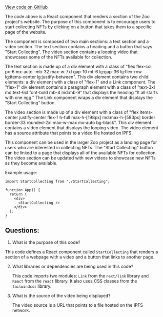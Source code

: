 [View code on GitHub](zoo-labs/zoo/blob/master/core/src/pages/home/StartCollecting.tsx)

The code above is a React component that renders a section of the Zoo project's website. The purpose of this component is to encourage users to start collecting NFTs by clicking on a button that takes them to a specific page of the website. 

The component is composed of two main sections: a text section and a video section. The text section contains a heading and a button that says "Start Collecting". The video section contains a looping video that showcases some of the NFTs available for collection. 

The text section is made up of a div element with a class of "flex flex-col px-6 mx-auto -mb-32 max-w-7xl gap-10 mt-6 lg:gap-36 lg:flex-row lg:items-center lg:justify-between". This div element contains two child elements: a div element with a class of "flex-1" and a Link component. The "flex-1" div element contains a paragraph element with a class of "text-3xl md:text-6xl font-bold mb-4 md:mb-9" that displays the heading "It all starts with one egg." The Link component wraps a div element that displays the "Start Collecting" button. 

The video section is made up of a div element with a class of "flex items-center justify-center flex-1 h-full max-h-[198px] md:max-h-[583px] border border-33 rounded-2xl max-w-max mx-auto bg-black". This div element contains a video element that displays the looping video. The video element has a source attribute that points to a video file hosted on IPFS. 

This component can be used in the larger Zoo project as a landing page for users who are interested in collecting NFTs. The "Start Collecting" button can be linked to a page that displays all of the available NFTs for collection. The video section can be updated with new videos to showcase new NFTs as they become available. 

Example usage:

```
import StartCollecting from "./StartCollecting";

function App() {
  return (
    <div>
      <StartCollecting />
    </div>
  );
}
```
## Questions: 
 1. What is the purpose of this code?
   
   This code defines a React component called `StartCollecting` that renders a section of a webpage with a video and a button that links to another page.

2. What libraries or dependencies are being used in this code?
   
   This code imports two modules: `Link` from the `next/link` library and `React` from the `react` library. It also uses CSS classes from the `tailwindcss` library.

3. What is the source of the video being displayed?
   
   The video source is a URL that points to a file hosted on the IPFS network.